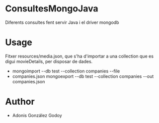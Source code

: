 # ConsultesMongoJava
Diferents consultes fent servir Java i el driver mongodb

# Usage
Fitxer resources/media.json, que s'ha d'importar a una collection que es digui movieDetails, per disposar de dades.
* mongoimport --db test --collection companies --file 
* companies.json mongoexport --db test --collection companies --out companies.json

# Author 
* Adonis González Godoy
